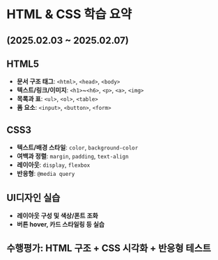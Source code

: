 # HTML & CSS 학습 요약 
## (2025.02.03 ~ 2025.02.07)

## HTML5
- **문서 구조 태그**: `<html>`, `<head>`, `<body>`
- **텍스트/링크/이미지**: `<h1>`~`<h6>`, `<p>`, `<a>`, `<img>`
- **목록과 표**: `<ul>`, `<ol>`, `<table>`
- **폼 요소**: `<input>`, `<button>`, `<form>`

## CSS3
- **텍스트/배경 스타일**: `color`, `background-color`
- **여백과 정렬**: `margin`, `padding`, `text-align`
- **레이아웃**: `display`, `flexbox`
- **반응형**: `@media query`

## UI디자인 실습
- **레이아웃 구성 및 색상/폰트 조화**
- **버튼 hover, 카드 스타일링 등 실습**

## 수행평가: **HTML 구조** + **CSS 시각화** + **반응형 테스트**
